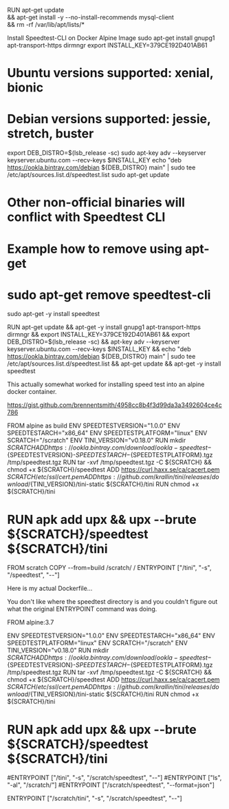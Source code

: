 RUN apt-get update \
    && apt-get install -y --no-install-recommends mysql-client \
    && rm -rf /var/lib/apt/lists/*

Install Speedtest-CLI on Docker Alpine Image
sudo apt-get install gnupg1 apt-transport-https dirmngr
export INSTALL_KEY=379CE192D401AB61
# Ubuntu versions supported: xenial, bionic
# Debian versions supported: jessie, stretch, buster
export DEB_DISTRO=$(lsb_release -sc)
sudo apt-key adv --keyserver keyserver.ubuntu.com --recv-keys $INSTALL_KEY
echo "deb https://ookla.bintray.com/debian ${DEB_DISTRO} main" | sudo tee  /etc/apt/sources.list.d/speedtest.list
sudo apt-get update
# Other non-official binaries will conflict with Speedtest CLI
# Example how to remove using apt-get
# sudo apt-get remove speedtest-cli
sudo apt-get -y install speedtest


RUN apt-get update && apt-get -y install gnupg1 apt-transport-https dirmngr && export INSTALL_KEY=379CE192D401AB61 && export DEB_DISTRO=$(lsb_release -sc) && apt-key adv --keyserver keyserver.ubuntu.com --recv-keys $INSTALL_KEY && echo "deb https://ookla.bintray.com/debian ${DEB_DISTRO} main" | sudo tee  /etc/apt/sources.list.d/speedtest.list && apt-get update && apt-get -y install speedtest




This actually somewhat worked for installing speed test into an alpine docker container.

https://gist.github.com/brennentsmith/4958cc8b4f3d99da3a3492604ce4c786

FROM alpine as build
ENV SPEEDTESTVERSION="1.0.0"
ENV SPEEDTESTARCH="x86_64"
ENV SPEEDTESTPLATFORM="linux"
ENV SCRATCH="/scratch"
ENV TINI_VERSION="v0.18.0"
RUN mkdir ${SCRATCH}
ADD https://ookla.bintray.com/download/ookla-speedtest-${SPEEDTESTVERSION}-${SPEEDTESTARCH}-${SPEEDTESTPLATFORM}.tgz /tmp/speedtest.tgz
RUN tar -xvf /tmp/speedtest.tgz -C ${SCRATCH} && \
    chmod +x ${SCRATCH}/speedtest
ADD https://curl.haxx.se/ca/cacert.pem ${SCRATCH}/etc/ssl/cert.pem
ADD https://github.com/krallin/tini/releases/download/${TINI_VERSION}/tini-static ${SCRATCH}/tini
RUN chmod +x ${SCRATCH}/tini
# RUN apk add upx && upx --brute ${SCRATCH}/speedtest ${SCRATCH}/tini

FROM scratch
COPY --from=build /scratch/ /
ENTRYPOINT ["/tini", "-s", "/speedtest", "--"]


Here is my actual Dockerfile...

You don't like where the speedtest directory is and you couldn't figure out what the original ENTRYPOINT command was doing.

FROM alpine:3.7

ENV SPEEDTESTVERSION="1.0.0"
ENV SPEEDTESTARCH="x86_64"
ENV SPEEDTESTPLATFORM="linux"
ENV SCRATCH="/scratch"
ENV TINI_VERSION="v0.18.0"
RUN mkdir ${SCRATCH}
ADD https://ookla.bintray.com/download/ookla-speedtest-${SPEEDTESTVERSION}-${SPEEDTESTARCH}-${SPEEDTESTPLATFORM}.tgz /tmp/speedtest.tgz
RUN tar -xvf /tmp/speedtest.tgz -C ${SCRATCH} && \
    chmod +x ${SCRATCH}/speedtest
ADD https://curl.haxx.se/ca/cacert.pem ${SCRATCH}/etc/ssl/cert.pem
ADD https://github.com/krallin/tini/releases/download/${TINI_VERSION}/tini-static ${SCRATCH}/tini
RUN chmod +x ${SCRATCH}/tini
# RUN apk add upx && upx --brute ${SCRATCH}/speedtest ${SCRATCH}/tini

#ENTRYPOINT ["/tini", "-s", "/scratch/speedtest", "--"]
#ENTRYPOINT ["ls", "-al", "/scratch/"]
#ENTRYPOINT ["/scratch/speedtest", "--format=json"]

ENTRYPOINT ["/scratch/tini", "-s", "/scratch/speedtest", "--"]
